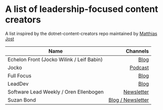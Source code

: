 # A list of leadership-focused content creators

A list inspired by the dotnet-content-creators repo maintained by [Matthias Jost](https://github.com/matthiasjost/dotnet-content-creators)

| Name | Channels |
| ----- | -------: |
| Echelon Front (Jocko Wilink / Leif Babin) | [Blog](https://echelonfront.com/blogs/) |
| Jocko | [Podcast](https://jockopodcast.com/) |
| Full Focus | [Blog](https://fullfocus.co/category/leadership/) |
| LeadDev | [Blog](https://leaddev.com/) |
| Software Lead Weekly / Oren Ellenbogen |  [Newsletter](https://softwareleadweekly.com/) |
| Suzan Bond | [Blog / Newsletter](https://suzansfieldnotes.substack.com/) |
